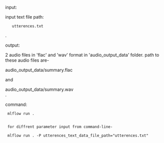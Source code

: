 input: 

   input text file path: 

       utterences.txt
.

output: 
  
   2 audio files in 'flac' and 'wav' format in 'audio_output_data' folder. path to these audio files are- 

   audio_output_data/summary.flac  
 
   and 

   audio_output_data/summary.wav  
.



command: 

     mlflow run .


     for diffrent parameter input from command-line- 

     mlflow run . -P utterences_text_data_file_path="utterences.txt"